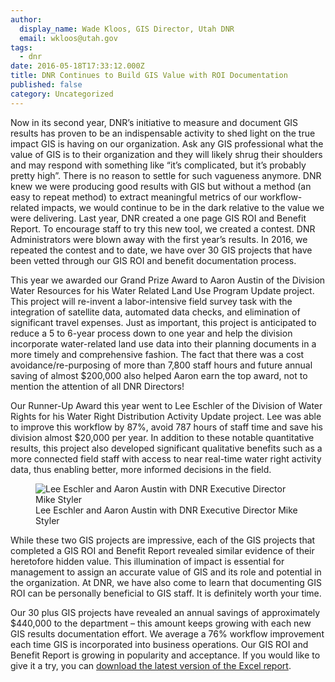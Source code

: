 ```yaml
---
author:
  display_name: Wade Kloos, GIS Director, Utah DNR
  email: wkloos@utah.gov
tags:
  - dnr
date: 2016-05-18T17:33:12.000Z
title: DNR Continues to Build GIS Value with ROI Documentation
published: false
category: Uncategorized
---
```


Now in its second year, DNR’s initiative to measure and document GIS results has proven to be an indispensable activity to shed light on the true impact GIS is having on our organization. Ask any GIS professional what the value of GIS is to their organization and they will likely shrug their shoulders and may respond with something like “it’s complicated, but it’s probably pretty high”. There is no reason to settle for such vagueness anymore. DNR knew we were producing good results with GIS but without a method (an easy to repeat method) to extract meaningful metrics of our workflow-related impacts, we would continue to be in the dark relative to the value we were delivering. Last year, DNR created a one page GIS ROI and Benefit Report. To encourage staff to try this new tool, we created a contest. DNR Administrators were blown away with the first year’s results. In 2016, we repeated the contest and to date, we have over 30 GIS projects that have been vetted through our GIS ROI and benefit documentation process.

This year we awarded our Grand Prize Award to Aaron Austin of the Division Water Resources for his Water Related Land Use Program Update project. This project will re-invent a labor-intensive field survey task with the integration of satellite data, automated data checks, and elimination of significant travel expenses. Just as important, this project is anticipated to reduce a 5 to 6-year process down to one year and help the division incorporate water-related land use data into their planning documents in a more timely and comprehensive fashion. The fact that there was a cost avoidance/re-purposing of more than 7,800 staff hours and future annual saving of almost $200,000 also helped Aaron earn the top award, not to mention the attention of all DNR Directors!

Our Runner-Up Award this year went to Lee Eschler of the Division of Water Rights for his Water Right Distribution Activity Update project. Lee was able to improve this workflow by 87%, avoid 787 hours of staff time and save his division almost $20,000 per year. In addition to these notable quantitative results, this project also developed significant qualitative benefits such as a more connected field staff with access to near real-time water right activity data, thus enabling better, more informed decisions in the field.

<figure class="caption caption--right"><img class="caption__image" src="{% link images/DNRroi2016.jpg %}" alt="Lee Eschler and Aaron Austin with DNR Executive Director Mike Styler" loading="lazy" /><figcaption class="caption__text">Lee Eschler and Aaron Austin with DNR Executive Director Mike Styler</figcaption></figure>

While these two GIS projects are impressive, each of the GIS projects that completed a GIS ROI and Benefit Report revealed similar evidence of their heretofore hidden value. This illumination of impact is essential for management to assign an accurate value of GIS and its role and potential in the organization. At DNR, we have also come to learn that documenting GIS ROI can be personally beneficial to GIS staff. It is definitely worth your time.

Our 30 plus GIS projects have revealed an annual savings of approximately $440,000 to the department – this amount keeps growing with each new GIS results documentation effort. We average a 76% workflow improvement each time GIS is incorporated into business operations. Our GIS ROI and Benefit Report is growing in popularity and acceptance. If you would like to give it a try, you can [download the latest version of the Excel report](https://www.esri.com/~/media/Files/zips/news/arcuser/0316/downsizing-roi-report).
